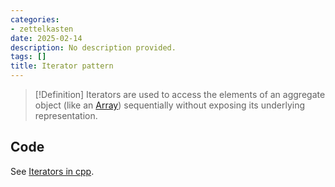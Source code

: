```yaml
---
categories:
- zettelkasten
date: 2025-02-14
description: No description provided.
tags: []
title: Iterator pattern
---
```


> [!Definition]
> Iterators are used to access the elements of an aggregate object (like an [Array](Array)) sequentially without exposing its underlying representation.

## Code

See [Iterators in cpp](Iterators%20in%20cpp.md).